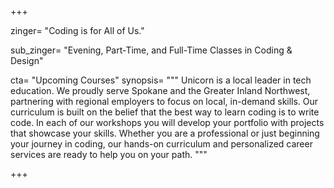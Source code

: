 +++

zinger= "Coding is for All of Us."

sub_zinger= "Evening, Part-Time, and Full-Time Classes in Coding & Design"

cta= "Upcoming Courses"
synopsis= """
Unicorn is a local leader in tech education. We proudly serve Spokane and the Greater Inland Northwest, partnering with regional employers to focus on local, in-demand skills. Our curriculum is built on the belief that the best way to learn coding is to write code.  In each of our workshops you will develop your portfolio with projects that showcase your skills. Whether you are a professional or just beginning your journey in coding, our hands-on curriculum and personalized career services are ready to help you on your path.
"""

+++
